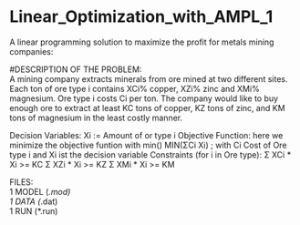 # Linear_Optimization_with_AMPL_1
A linear programming solution to maximize the profit for metals mining companies:

#DESCRIPTION OF THE PROBLEM:  
A mining company extracts minerals from ore mined at two different sites. 
Each ton of ore type i contains XCi% copper, XZi% zinc and XMi% magnesium.
Ore type i costs Ci per ton. 
The company would like to buy enough ore to extract at least KC tons of copper,  KZ tons of zinc, and KM tons of magnesium in the least costly manner.

Decision Variables:
  Xi := Amount of or type i
Objective Function:
  here we minimize the objective funtion with min()
  MIN(ΣCi Xi) ; with Ci Cost of Ore type i and Xi ist the decision variable
Constraints (for i in Ore type):
   Σ XCi * Xi >= KC
   Σ XZi * Xi >= KZ
   Σ XMi * Xi >= KM
   
FILES:  
  1 MODEL (*.mod)  
  1 DATA (*.dat)  
  1 RUN (*.run)  
   
